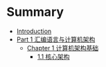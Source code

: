 # Summary

* [Introduction](README.md)
* [Part 1 汇编语言与计算机架构](chapter1.md)
  * [Chapter 1 计算机架构基础 ](chapter1/chapter1.md)
    * [1.1 核心架构](chapter1/basic_computer_architecture/the_core_architecture.md)

